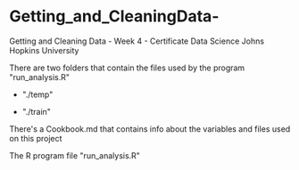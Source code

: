 # Getting_and_CleaningData-
Getting and Cleaning Data  - Week 4 - Certificate Data Science Johns Hopkins University

There are two folders that contain the files used by the program "run_analysis.R"

- "./temp"

- "./train"

There's a Cookbook.md that contains info about the variables and files used on this project

The  R program file "run_analysis.R"
